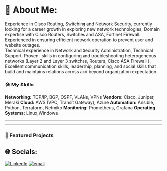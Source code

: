 # 💫 About Me:
Experience in Cisco Routing, Switching and Network Security, currently looking for a career growth in exploring new network technologies, Domain expertise with Cisco Routers, Switches and ASA, Fortinet Firewall. Experienced in ensuring efficient network operation to prevent user and website outages. <br>Technical experience in Network and Security Administration, Technical Support. Proven- skills in configuring and troubleshooting heterogeneous networks (Layer 2 and Layer 3 switches, Routers, Cisco ASA Firewall ). Excellent communication skills, leadership, planning, and social skills that build and maintains relations across and beyond organization expectation.

### 🛠️ My Skills

**Networking:** TCP/IP, BGP, OSPF, VLANs, VPNs
**Vendors:** Cisco, Juniper, Meraki
**Cloud:** AWS (VPC, Transit Gateway), Azure
**Automation:** Ansible, Python, Terraform, Netmiko
**Monitoring:** Prometheus, Grafana
**Operating Systems:** Linux,Windowa

---

---

### 🚀 Featured Projects


## 🌐 Socials:
[![LinkedIn](https://img.shields.io/badge/LinkedIn-%230077B5.svg?logo=linkedin&logoColor=white)](https://linkedin.com/in/https://www.linkedin.com/in/vishnu-ravi-b386a9152/) [![email](https://img.shields.io/badge/Email-D14836?logo=gmail&logoColor=white)](mailto:vishnu310597@gmail.com)
